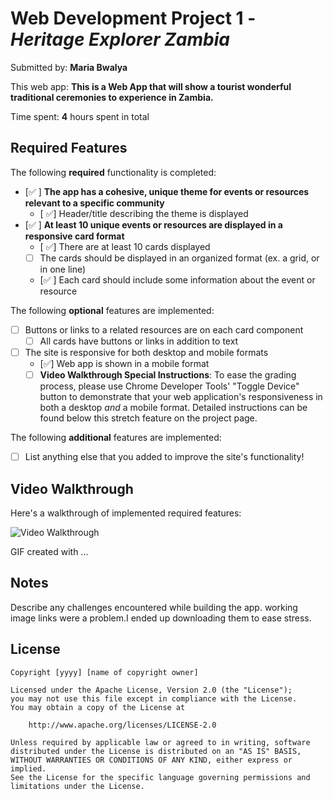 # Web Development Project 1 - *Heritage Explorer Zambia*

Submitted by: **Maria Bwalya**

This web app: **This is a Web App that will show a tourist wonderful traditional ceremonies to experience in Zambia.**

Time spent: **4** hours spent in total

## Required Features

The following **required** functionality is completed:

- [✅ ] **The app has a cohesive, unique theme for events or resources relevant to a specific community**
  - [ ✅] Header/title describing the theme is displayed
- [✅ ] **At least 10 unique events or resources are displayed in a responsive card format**
  - [ ✅] There are at least 10 cards displayed 
  - [ ] The cards should be displayed in an organized format (ex. a grid, or in one line)
  - [✅ ] Each card should include some information about the event or resource


The following **optional** features are implemented:

- [ ] Buttons or links to a related resources are on each card component
  - [ ] All cards have buttons or links in addition to text
- [ ] The site is responsive for both desktop and mobile formats
  - [✅] Web app is shown in a mobile format
  - [ ] **Video Walkthrough Special Instructions**: To ease the grading process, please use Chrome Developer Tools' "Toggle Device" button to demonstrate that your web application's responsiveness in both a desktop *and* a mobile format. Detailed instructions can be found below this stretch feature on the project page. 

The following **additional** features are implemented:

* [ ] List anything else that you added to improve the site's functionality!

## Video Walkthrough

Here's a walkthrough of implemented required features:

<img src='./src/assets/web102.gif' title='Video Walkthrough'  alt='Video Walkthrough' />

<!-- Replace this with whatever GIF tool you used! -->
GIF created with ...  
<!-- Recommended tools:
[Kap](https://getkap.co/) for macOS
[ScreenToGif](https://www.screentogif.com/) for Windows
[peek](https://github.com/phw/peek) for Linux. -->

## Notes

Describe any challenges encountered while building the app.
working image links were a problem.I ended up downloading them to ease stress.

## License

    Copyright [yyyy] [name of copyright owner]

    Licensed under the Apache License, Version 2.0 (the "License");
    you may not use this file except in compliance with the License.
    You may obtain a copy of the License at

        http://www.apache.org/licenses/LICENSE-2.0

    Unless required by applicable law or agreed to in writing, software
    distributed under the License is distributed on an "AS IS" BASIS,
    WITHOUT WARRANTIES OR CONDITIONS OF ANY KIND, either express or implied.
    See the License for the specific language governing permissions and
    limitations under the License.